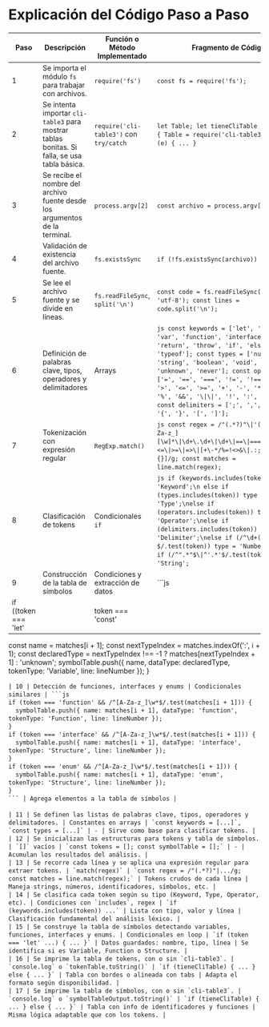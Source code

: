 # Explicación del Código Paso a Paso

| Paso | Descripción | Función o Método Implementado | Fragmento de Código | Captura / Resultado | Observaciones |
|------|-------------|-------------------------------|----------------------|----------------------|---------------|
| 1 | Se importa el módulo `fs` para trabajar con archivos. | `require('fs')` | `const fs = require('fs');` | - | Es necesario para leer el archivo fuente. |
| 2 | Se intenta importar `cli-table3` para mostrar tablas bonitas. Si falla, se usa tabla básica. | `require('cli-table3')` con `try/catch` | `let Table; let tieneCliTable = true; try { Table = require('cli-table3'); } catch (e) { ... }` | Advertencia en consola si no está instalado. | Permite flexibilidad y mejora la presentación. |
| 3 | Se recibe el nombre del archivo fuente desde los argumentos de la terminal. | `process.argv[2]` | `const archivo = process.argv[2];` | Recibe por ejemplo: `codigofuente.ts` | Si no se pasa o no existe, lanza error. |
| 4 | Validación de existencia del archivo fuente. | `fs.existsSync` | `if (!fs.existsSync(archivo)) { ... }` | Error: "Archivo no encontrado" ![Captura de tokens](./screenshots/1.png)     | Asegura que el archivo exista antes de continuar. |
| 5 | Se lee el archivo fuente y se divide en líneas. | `fs.readFileSync`, `split('\n')` | `const code = fs.readFileSync(archivo, 'utf-8'); const lines = code.split('\n');` | Arreglo de líneas de código. | Fundamental para recorrer el código línea por línea. |
| 6 | Definición de palabras clave, tipos, operadores y delimitadores | Arrays | ```js const keywords = ['let', 'const', 'var', 'function', 'interface', 'enum', 'return', 'throw', 'if', 'else', 'typeof']; const types = ['number', 'string', 'boolean', 'void', 'any', 'unknown', 'never']; const operators = ['=', '==', '===', '!=', '!==', '<', '>', '<=', '>=', '+', '-', '*', '/', '%', '&&', '\\|\\|', '!', ':', '=>', '.']; const delimiters = [';', ',', '(', ')', '{', '}', '[', ']']; ``` | Utilizado para clasificar tokens |
| 7 | Tokenización con expresión regular | `RegExp.match()` | ```js const regex = /"(.*?)"\\|'(.*?)'\\|[A-Za-z_][\w]*\\|\d+\.\d+\\|\d+\\|==\\|===\\|!=\\|!==\\|<=\\|>=\\|=>\\|[+\-*/%=!<>&\\|.:;,()[\]{}]/g; const matches = line.match(regex);``` | Extrae los tokens crudos de una línea |
| 8 | Clasificación de tokens | Condicionales `if` | ```js if (keywords.includes(token)) type = 'Keyword';\n else if (types.includes(token)) type = 'Type';\nelse if (operators.includes(token)) type = 'Operator';\nelse if (delimiters.includes(token)) type = 'Delimiter';\nelse if (/^\d+(\.\d+)?$/.test(token)) type = 'Number';\n else if (/^".*"$\\|^'.*'$/.test(token)) type = 'String';``` | Clasifica cada token según tipo |
| 9 | Construcción de la tabla de símbolos | Condiciones y extracción de datos | ```js
if ((token === 'let' || token === 'const' || token === 'var') && /^[A-Za-z_]\w*$/.test(matches[i + 1])) {
  const name = matches[i + 1];
  const nextTypeIndex = matches.indexOf(':', i + 1);
  const declaredType = nextTypeIndex !== -1 ? matches[nextTypeIndex + 1] : 'unknown';
  symbolTable.push({ name, dataType: declaredType, tokenType: 'Variable', line: lineNumber });
}
``` | Detecta variables y tipos declarados |
| 10 | Detección de funciones, interfaces y enums | Condicionales similares | ```js
if (token === 'function' && /^[A-Za-z_]\w*$/.test(matches[i + 1])) {
  symbolTable.push({ name: matches[i + 1], dataType: 'function', tokenType: 'Function', line: lineNumber });
}
if (token === 'interface' && /^[A-Za-z_]\w*$/.test(matches[i + 1])) {
  symbolTable.push({ name: matches[i + 1], dataType: 'interface', tokenType: 'Structure', line: lineNumber });
}
if (token === 'enum' && /^[A-Za-z_]\w*$/.test(matches[i + 1])) {
  symbolTable.push({ name: matches[i + 1], dataType: 'enum', tokenType: 'Structure', line: lineNumber });
}
``` | Agrega elementos a la tabla de símbolos |

| 11 | Se definen las listas de palabras clave, tipos, operadores y delimitadores. | Constantes en arrays | `const keywords = [...]`, `const types = [...]` | - | Sirve como base para clasificar tokens. |
| 12 | Se inicializan las estructuras para tokens y tabla de símbolos. | `[]` vacíos | `const tokens = []; const symbolTable = [];` | - | Acumulan los resultados del análisis. |
| 13 | Se recorre cada línea y se aplica una expresión regular para extraer tokens. | `match(regex)` | `const regex = /"(.*?)"|.../g; const matches = line.match(regex);` | Tokens crudos de cada línea | Maneja strings, números, identificadores, símbolos, etc. |
| 14 | Se clasifica cada token según su tipo (Keyword, Type, Operator, etc). | Condiciones con `includes`, regex | `if (keywords.includes(token)) ...` | Lista con tipo, valor y línea | Clasificación fundamental del análisis léxico. |
| 15 | Se construye la tabla de símbolos detectando variables, funciones, interfaces y enums. | Condicionales en loop | `if (token === 'let' ...) { ... }` | Datos guardados: nombre, tipo, línea | Se identifica si es Variable, Function o Structure. |
| 16 | Se imprime la tabla de tokens, con o sin `cli-table3`. | `console.log` o `tokenTable.toString()` | `if (tieneCliTable) { ... } else { ... }` | Tabla con bordes o alineada con tabs | Adapta el formato según disponibilidad. |
| 17 | Se imprime la tabla de símbolos, con o sin `cli-table3`. | `console.log` o `symbolTableOutput.toString()` | `if (tieneCliTable) { ... } else { ... }` | Tabla con info de identificadores y funciones | Misma lógica adaptable que con los tokens. |

